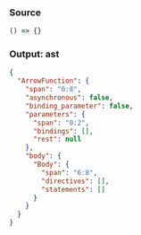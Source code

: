### Source
```js parse:expr
() => {}
```

### Output: ast
```json
{
  "ArrowFunction": {
    "span": "0:8",
    "asynchronous": false,
    "binding_parameter": false,
    "parameters": {
      "span": "0:2",
      "bindings": [],
      "rest": null
    },
    "body": {
      "Body": {
        "span": "6:8",
        "directives": [],
        "statements": []
      }
    }
  }
}
```
